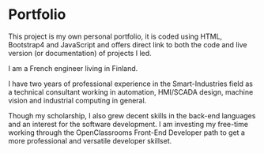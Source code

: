 # Portfolio
This project is my own personal portfolio, it is coded using HTML, Bootstrap4 and JavaScript and offers direct link to both the code and live version (or documentation) of projects I led.

I am a French engineer living in Finland.

I have two years of professional experience in the Smart-Industries field as a technical consultant working in automation, HMI/SCADA design, machine vision and industrial computing in general.

Though my scholarship, I also grew decent skills in the back-end languages and an interest for the software development. I am investing my free-time working through the OpenClassrooms Front-End Developer path to get a more professional and versatile developer skillset.
